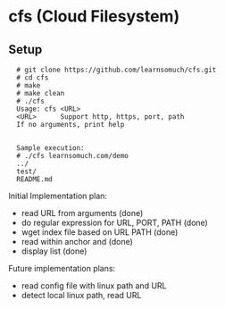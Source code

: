 # cfs (Cloud Filesystem)


## Setup
```
  # git clone https://github.com/learnsomuch/cfs.git
  # cd cfs
  # make 
  # make clean
  # ./cfs
  Usage: cfs <URL>
  <URL>		 Support http, https, port, path 
  If no arguments, print help
  
  
  Sample execution: 
  # ./cfs learnsomuch.com/demo
  ../
  test/
  README.md
```

Initial Implementation plan:
- read URL from arguments (done)
- do regular expression for URL, PORT, PATH (done)
- wget index file based on URL PATH (done)
- read within anchor <a> and </a> (done)
- display list (done)

Future implementation plans:
- read config file with linux path and URL
- detect local linux path, read URL
